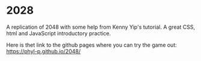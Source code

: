 # 2028
A replication of 2048 with some help from Kenny Yip's tutorial. A great CSS, html and JavaScript introductory practice. 

Here is thet link to the github pages where you can try the game out: 
https://phyl-p.github.io/2048/

